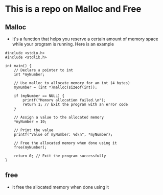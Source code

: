 # This is a repo on Malloc and Free
## Malloc
- It's a function that helps you reserve a certain amount of memory space while your program is running.
Here is an example
```
#include <stdio.h>
#include <stdlib.h>

int main() {
    // Declare a pointer to int
    int *myNumber;

    // Use malloc to allocate memory for an int (4 bytes)
    myNumber = (int *)malloc(sizeof(int));

    if (myNumber == NULL) {
        printf("Memory allocation failed.\n");
        return 1; // Exit the program with an error code
    }

    // Assign a value to the allocated memory
    *myNumber = 10;

    // Print the value
    printf("Value of myNumber: %d\n", *myNumber);

    // Free the allocated memory when done using it
    free(myNumber);

    return 0; // Exit the program successfully
}
```
## free
- it  free the allocated memory when done using it
